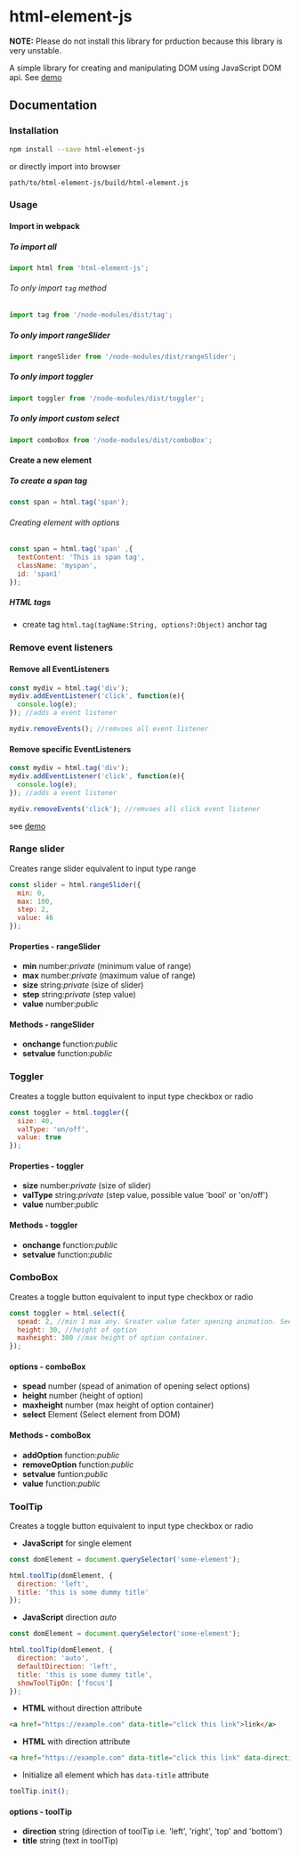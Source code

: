 # html-element-js

**NOTE:** Please do not install this library for prduction because this library is very unstable.

A simple library for creating and manipulating DOM using JavaScript DOM api.
See [demo](https://deadlyjack.github.io/html-element-js/build/)

## Documentation

### Installation

```bash
npm install --save html-element-js
```

or directly import into browser

```text
path/to/html-element-js/build/html-element.js
```

### Usage

#### Import in webpack

##### To import all

```javascript
import html from 'html-element-js';
```

###### To only import `tag` method

```javascript
import tag from '/node-modules/dist/tag';
```

##### To only import rangeSlider

```javascript
import rangeSlider from '/node-modules/dist/rangeSlider';
```

##### To only import toggler

```javascript
import toggler from '/node-modules/dist/toggler';
```

##### To only import custom select

```javascript
import comboBox from '/node-modules/dist/comboBox';
```

#### Create a new element

##### To create a span tag

```javascript
const span = html.tag('span');
```

###### Creating element with options

```javascript
const span = html.tag('span' ,{
  textContent: 'This is span tag',
  className: 'myspan',
  id: 'span1'
});
```

##### HTML tags

* create tag `html.tag(tagName:String, options?:Object)` anchor tag

### Remove event listeners

#### Remove all EventListeners

```javascript
const mydiv = html.tag('div');
mydiv.addEventListener('click', function(e){
  console.log(e);
}); //adds a event listener

mydiv.removeEvents(); //remvoes all event listener
```

#### Remove specific EventListeners

```javascript
const mydiv = html.tag('div');
mydiv.addEventListener('click', function(e){
  console.log(e);
}); //adds a event listener

mydiv.removeEvents('click'); //remvoes all click event listener
```

see [demo](https://deadlyjack.github.io/html-element-js/#bubble)

### Range slider

Creates range slider equivalent to input type range

```javascript
const slider = html.rangeSlider({
  min: 0,
  max: 100,
  step: 2,
  value: 46
});
```

#### Properties - rangeSlider

* **min** number:*private* (minimum value of range)
* **max** number:*private* (maximum value of range)
* **size** string:*private* (size of slider)
* **step** string:*private* (step value)
* **value** number:*public*

#### Methods - rangeSlider

* **onchange** function:*public*
* **setvalue** function:*public*

### Toggler

Creates a toggle button equivalent to input type checkbox or radio

```javascript
const toggler = html.toggler({
  size: 40,
  valType: 'on/off',
  value: true
});
```

#### Properties - toggler

* **size** number:*private* (size of slider)
* **valType** string:*private* (step value, possible value 'bool' or 'on/off')
* **value** number:*public*

#### Methods - toggler

* **onchange** function:*public*
* **setvalue** function:*public*

### ComboBox

Creates a toggle button equivalent to input type checkbox or radio

```javascript
const toggler = html.select({
  spead: 2, //min 1 max any. Greater value fater opening animation. See in demo
  height: 30, //height of option
  maxheight: 300 //max height of option container.
});
```

#### options - comboBox

* **spead** number (spead of animation of opening select options)
* **height** number (height of option)
* **maxheight** number (max height of option container)
* **select** Element (Select element from DOM)

#### Methods - comboBox

* **addOption** function:*public*
* **removeOption** function:*public*
* **setvalue** funtion:*public*
* **value** function:*public*

### ToolTip

Creates a toggle button equivalent to input type checkbox or radio

* **JavaScript** for single element

```javascript
const domElement = document.querySelector('some-element');

html.toolTip(domElement, {
  direction: 'left',
  title: 'this is some dummy title'
});
```
* **JavaScript** direction *auto*

```javascript
const domElement = document.querySelector('some-element');

html.toolTip(domElement, {
  direction: 'auto',
  defaultDirection: 'left',
  title: 'this is some dummy title',
  showToolTipOn: ['focus']
});
```

* **HTML** without direction attribute

```HTML
<a href="https://example.com" data-title="click this link">link</a>
```

* **HTML** with direction attribute

```HTML
<a href="https://example.com" data-title="click this link" data-direction="left">link</a>
```

* Initialize all element which has `data-title` attribute

```javascript
toolTip.init();
```

#### options - toolTip

* **direction** string (direction of toolTip i.e. 'left', 'right', 'top' and 'bottom')
* **title** string (text in toolTip)
